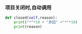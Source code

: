 
### 项目关闭时,自动调用
```py
def closed(self,reason):
    print("*"*10 + "原因" +"*"*10)
    print(reason)
```